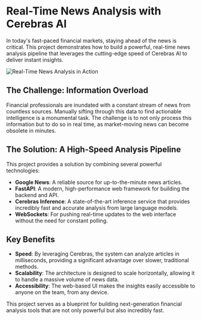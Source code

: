 # Real-Time News Analysis with Cerebras AI

In today's fast-paced financial markets, staying ahead of the news is critical. This project demonstrates how to build a powerful, real-time news analysis pipeline that leverages the cutting-edge speed of Cerebras AI to deliver instant insights.

![Real-Time News Analysis in Action](images/cerebras_realtime_analysis.gif)

## The Challenge: Information Overload

Financial professionals are inundated with a constant stream of news from countless sources. Manually sifting through this data to find actionable intelligence is a monumental task. The challenge is to not only process this information but to do so in real time, as market-moving news can become obsolete in minutes.

## The Solution: A High-Speed Analysis Pipeline

This project provides a solution by combining several powerful technologies:

- **Google News**: A reliable source for up-to-the-minute news articles.
- **FastAPI**: A modern, high-performance web framework for building the backend and API.
- **Cerebras Inference**: A state-of-the-art inference service that provides incredibly fast and accurate analysis from large language models.
- **WebSockets**: For pushing real-time updates to the web interface without the need for constant polling.

## Key Benefits

- **Speed**: By leveraging Cerebras, the system can analyze articles in milliseconds, providing a significant advantage over slower, traditional methods.
- **Scalability**: The architecture is designed to scale horizontally, allowing it to handle a massive volume of news data.
- **Accessibility**: The web-based UI makes the insights easily accessible to anyone on the team, from any device.

This project serves as a blueprint for building next-generation financial analysis tools that are not only powerful but also incredibly fast.

